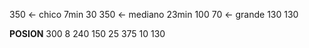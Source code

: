 350 <- chico       7min    30
350 <- mediano   23min  100
70   <- grande     130       130

**POSION**
300    8   240
150   25  375
10   130

